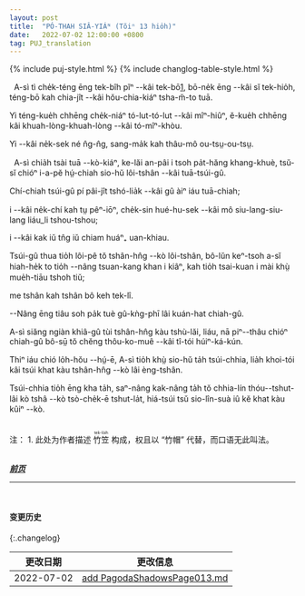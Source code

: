 ```yaml
---
layout: post
title:  "PÓ-THAH SIÂ-YIÁᴺ (Tŏiⁿ 13 hio̍h)"
date:   2022-07-02 12:00:00 +0800
tag: PUJ_translation
---
```


{% include puj-style.html %}
{% include changlog-table-style.html %}


<!-- Number Four wore a bamboo hat, made in basketwork, lined with leaves, and as large as a parasol. -->
&nbsp;&nbsp;A-sì tì che̍k-téng ēng tek-bîh pĭⁿ &#x002D;&#x002D;kâi tek-bō<a href="#note_1" class="note">1</a>, bō-ne̍k ēng &#x002D;&#x002D;kâi sĭ tek-hio̍h, téng-bō kah chia-jît &#x002D;&#x002D;kâi hŏu-chia-kiáⁿ tsha-m̆-to tuā.
<!-- The remainder of his costume was a short cotton jacket and very loose short cotton trousers. -->
Yi téng-kue̍h chhēng che̍k-niáⁿ tó-lut-tó-lut &#x002D;&#x002D;kâi mîⁿ-hiûⁿ, ĕ-kue̍h chhēng kâi khuah-lòng-khuah-lòng &#x002D;&#x002D;kâi tó-mîⁿ-khòu.
<!-- His skin was yellow, and his eyes and hair jet black. -->
Yi &#x002D;&#x002D;kâi ne̍k-sek né n̂g-n̂g, sang-ma̍k kah thâu-mô ou-tsṳ-ou-tsṳ.

<!-- When Number Four grew older he had another employment, that of leading the buffalo which his father owned, and which helped to work the land. -->
&nbsp;&nbsp;A-sì chia̍h tsài tuā &#x002D;&#x002D;kò-kiáⁿ, ke-lăi an-pâi i tsoh pa̍t-hăng khang-khuè, tsŭ-sĭ chióⁿ i-a-pĕ hṳ́-chiah sio-hŭ lôi-tshân &#x002D;&#x002D;kâi tuā-tsúi-gû.
<!-- This buffalo was larger than a common ox; -->
Chí-chiah tsúi-gû pí pâi-jît tshó-lia̍k &#x002D;&#x002D;kâi gû àiⁿ iáu tuā-chiah;
<!-- its skin was like a pig's, and covered with coarse, sparse, mouse-coloured hair; -->
i &#x002D;&#x002D;kâi ne̍k-chí kah tṳ pêⁿ-iōⁿ, che̍k-sin hué-hu-sek &#x002D;&#x002D;kâi mô siu-lang-siu-lang liáu_li tshou-tshou;
<!-- and its horns were long, sharp, and curved. -->
i &#x002D;&#x002D;kâi kak iŭ tn̂g iŭ chiam huáⁿ₊ uan-khiau.
<!-- It dragged the plough and harrow over the rice-fields, and when at rest as well as when at work must have an attendant to lead it from place to place to feed, and to see that it did not destroy the grain; -->
Tsúi-gû thua tio̍h lôi-pê tŏ tshân-hn̂g &#x002D;&#x002D;kò lôi-tshân, bô-lŭn keⁿ-tsoh a-sĭ hiah-he̍k to tio̍h &#x002D;&#x002D;nâng tsuan-kang khan i kiâⁿ, kah tio̍h tsai-kuan i mài khṳ̀ mue̍h-tiāu tshoh tiŭ;
<!-- for there were no fences between the fields. -->
me tshân kah tshân bô keh tek-lî.
<!-- It was governed by a rope tied to a ring through its nostril. -->
&#x002D;&#x002D;Nâng ēng tiâu soh pa̍k tuè gû-kǹg-phī lâi kuán-hat chiah-gû.
<!-- Number Four liked to ride home from the rice-field on its back, and then watch it while it rested and wallowed in a pool of muddy water. -->
A-sì siăng ngiàn khiâ-gû tùi tshân-hn̂g kàu tshù-lăi, liáu, nā piⁿ&#x002D;&#x002D;thâu chióⁿ chiah-gû bô-sṳ̄ tŏ chĕng thôu-ko-muê &#x002D;&#x002D;kâi tî-tói húiⁿ-ká-kún.  
<!-- When there was not enough rain, Four had also to help to turn the chain pump, which raised water from the creek to the level of the rice-fields, to water the growing crop. -->
Thiⁿ iáu chió lo̍h-hŏu &#x002D;&#x002D;hṳ́-ē, A-sì tio̍h khṳ̀ sio-hŭ ta̍h tsúi-chhia, lia̍h khoi-tói kâi tsúi khat kàu tshân-hn̂g &#x002D;&#x002D;kò lâi èng-tshân. 
<!-- This pump was turned by the feet, three persons stepping together on the flanges of a wheel, which turned the endless chain that brought up the water. -->
Tsúi-chhia tio̍h ēng kha ta̍h, saⁿ-nâng kak-nâng ta̍h tŏ chhia-lín thóu&#x002D;&#x002D;tshut-lâi kò tshâ &#x002D;&#x002D;kò tsò-che̍k-ē tshut-la̍t, hiá-tsúi tsŭ sio-lîn-suà iû kĕ khat kàu kûiⁿ &#x002D;&#x002D;kò.
<br>

<br>
注：
1. <span id="note_1">此处为作者描述
<ruby style="ruby-position:over">
	<rb class="markup_main">竹笠</rb>
	<rp>(</rp><rt class="markup_over">tek-lo̍ih</rt><rp>)</rp>
</ruby>构成，权且以 “竹帽” 代替，而口语无此叫法。</span>
<br>

<br>

***[前页](PagodaShadowsPage012.html)***
<!-- ***[后页](PagodaShadowsPage014.html)*** -->


---
<br>

#### 变更历史

{:.changelog}

| 更改日期 | 更改信息 |
| --- | --- |
| 2022-07-02 | <a href="https://github.com/DonAnthonyLee/DonAnthonyLee.github.io/commit/85a8ab721006a636bfab9288f084aa9c494b827a" target="_blank">add PagodaShadowsPage013.md</a> |
